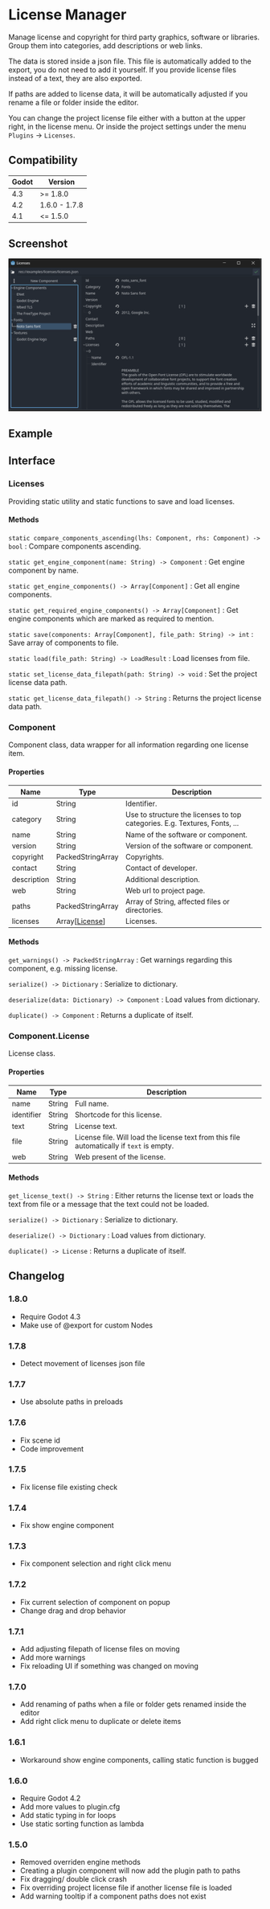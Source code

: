# License Manager

Manage license and copyright for third party graphics, software or libraries.
Group them into categories, add descriptions or web links.

The data is stored inside a json file. This file is automatically added to the export, you do not need to add it
yourself. If you provide license files instead of a text, they are also exported.

If paths are added to license data, it will be automatically adjusted if you rename a file or folder inside the editor.

You can change the project license file either with a button at the upper right, in the license menu. Or inside the
project settings under the menu `Plugins` -> `Licenses`.

## Compatibility

| Godot | Version       |
|-------|---------------|
| 4.3   | >= 1.8.0      |
| 4.2   | 1.6.0 - 1.7.8 |
| 4.1   | <= 1.5.0      |

## Screenshot

![license manager screenshot](licenses/license_manager.png "License Manager")

## Example

<!-- kny:source /examples/licenses/ -->

## Interface

### Licenses

<!-- kny:source /addons/licenses/licenses.gd res://addons/licenses/licenses.gd -->

Providing static utility and static functions to save and load licenses.

#### Methods

`static compare_components_ascending(lhs: Component, rhs: Component) -> bool`
:     Compare components ascending.

`static get_engine_component(name: String) -> Component`
:     Get engine component by name.

`static get_engine_components() -> Array[Component]`
:     Get all engine components.

`static get_required_engine_components() -> Array[Component]`
:     Get engine components which are marked as required to mention.

`static save(components: Array[Component], file_path: String) -> int`
:     Save array of components to file.

`static load(file_path: String) -> LoadResult`
:     Load licenses from file.

`static set_license_data_filepath(path: String) -> void`
:     Set the project license data path.

`static get_license_data_filepath() -> String`
:     Returns the project license data path.

### Component

<!-- kny:badge extends RefCounted -->

<!-- kny:source /addons/licenses/component.gd res://addons/licenses/component.gd -->

Component class, data wrapper for all information regarding one license item.

#### Properties

| Name        | Type                                  | Description                                                                |
|-------------|---------------------------------------|----------------------------------------------------------------------------|
| id          | String                                | Identifier.                                                                |
| category    | String                                | Use to structure the licenses to top categories. E.g. Textures, Fonts, ... |
| name        | String                                | Name of the software or component.                                         |
| version     | String                                | Version of the software or component.                                      |
| copyright   | PackedStringArray                     | Copyrights.                                                                |
| contact     | String                                | Contact of developer.                                                      |
| description | String                                | Additional description.                                                    |
| web         | String                                | Web url to project page.                                                   |
| paths       | PackedStringArray                     | Array of String, affected files or directories.                            |
| licenses    | Array\[[License](#componentlicense)\] | Licenses.                                                                  |

#### Methods

`get_warnings() -> PackedStringArray`
:     Get warnings regarding this component, e.g. missing license.

`serialize() -> Dictionary`
:     Serialize to dictionary.

`deserialize(data: Dictionary) -> Component`
:     Load values from dictionary.

`duplicate() -> Component`
:     Returns a duplicate of itself.

### Component.License

<!-- kny:badge extends RefCounted -->

<!-- kny:source /addons/licenses/licenses.gd res://addons/licenses/licenses.gd -->

License class.

#### Properties

| Name       | Type   | Description                                                                               |
|------------|--------|-------------------------------------------------------------------------------------------|
| name       | String | Full name.                                                                                |
| identifier | String | Shortcode for this license.                                                               |
| text       | String | License text.                                                                             |
| file       | String | License file. Will load the license text from this file automatically if `text` is empty. |
| web        | String | Web present of the license.                                                               |

#### Methods

`get_license_text() -> String`
:     Either returns the license text or loads the text from file or a message that the text could not be loaded.

`serialize() -> Dictionary`
:     Serialize to dictionary.

`deserialize() -> Dictionary`
:     Load values from dictionary.

`duplicate() -> License`
:     Returns a duplicate of itself.

## Changelog

### 1.8.0

- Require Godot 4.3
- Make use of @export for custom Nodes

### 1.7.8

- Detect movement of licenses json file

### 1.7.7

- Use absolute paths in preloads

### 1.7.6

- Fix scene id
- Code improvement

### 1.7.5

- Fix license file existing check

### 1.7.4

- Fix show engine component

### 1.7.3

- Fix component selection and right click menu

### 1.7.2

- Fix current selection of component on popup
- Change drag and drop behavior

### 1.7.1

- Add adjusting filepath of license files on moving
- Add more warnings
- Fix reloading UI if something was changed on moving

### 1.7.0

- Add renaming of paths when a file or folder gets renamed inside the editor
- Add right click menu to duplicate or delete items

### 1.6.1

- Workaround show engine components, calling static function is bugged

### 1.6.0

- Require Godot 4.2
- Add more values to plugin.cfg
- Add static typing in for loops
- Use static sorting function as lambda

### 1.5.0

- Removed overriden engine methods
- Creating a plugin component will now add the plugin path to paths
- Fix dragging/ double click crash
- Fix overriding project license file if another license file is loaded
- Add warning tooltip if a component paths does not exist
